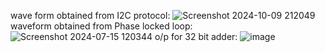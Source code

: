 wave form obtained from I2C protocol:
![Screenshot 2024-10-09 212049](https://github.com/user-attachments/assets/c011672e-6816-435a-befc-dd692e858488)
waveform obtained from Phase locked loop:
![Screenshot 2024-07-15 120344](https://github.com/user-attachments/assets/a7d0b6f1-2582-4846-8fd8-4e1c7604fb29)
o/p for 32 bit adder:
![image](https://github.com/user-attachments/assets/aff09f72-25fa-4445-aceb-1b9225ad8d2f)
